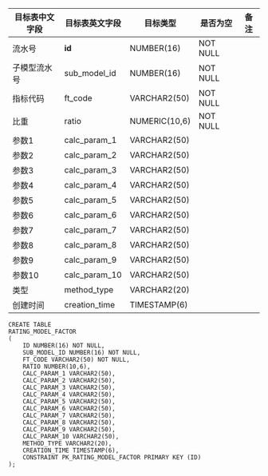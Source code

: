 <!--sec data-title="企业评级模型指标表" data-id="section0" data-show=true ces-->

| 目标表中文字段 | 目标表英文字段       | 目标类型          | 是否为空     | 备注   |
| ------- | ------------- | ------------- | -------- | ---- |
| 流水号     | **id**        | NUMBER(16)    | NOT NULL |      |
| 子模型流水号  | sub_model_id  | NUMBER(16)    | NOT NULL |      |
| 指标代码    | ft_code       | VARCHAR2(50)  | NOT NULL |      |
| 比重      | ratio         | NUMERIC(10,6) | NOT NULL |      |
| 参数1     | calc_param_1  | VARCHAR2(50)  |          |      |
| 参数2     | calc_param_2  | VARCHAR2(50)  |          |      |
| 参数3     | calc_param_3  | VARCHAR2(50)  |          |      |
| 参数4     | calc_param_4  | VARCHAR2(50)  |          |      |
| 参数5     | calc_param_5  | VARCHAR2(50)  |          |      |
| 参数6     | calc_param_6  | VARCHAR2(50)  |          |      |
| 参数7     | calc_param_7  | VARCHAR2(50)  |          |      |
| 参数8     | calc_param_8  | VARCHAR2(50)  |          |      |
| 参数9     | calc_param_9  | VARCHAR2(50)  |          |      |
| 参数10    | calc_param_10 | VARCHAR2(50)  |          |      |
| 类型      | method_type   | VARCHAR2(20)  |          |      |
| 创建时间    | creation_time | TIMESTAMP(6)  |          |      |

<!--endsec-->

<!--sec data-title="DDL" data-id="section1" data-show=true ces-->

    CREATE TABLE
    RATING_MODEL_FACTOR
    (
        ID NUMBER(16) NOT NULL,
        SUB_MODEL_ID NUMBER(16) NOT NULL,
        FT_CODE VARCHAR2(50) NOT NULL,
        RATIO NUMBER(10,6),
        CALC_PARAM_1 VARCHAR2(50),
        CALC_PARAM_2 VARCHAR2(50),
        CALC_PARAM_3 VARCHAR2(50),
        CALC_PARAM_4 VARCHAR2(50),
        CALC_PARAM_5 VARCHAR2(50),
        CALC_PARAM_6 VARCHAR2(50),
        CALC_PARAM_7 VARCHAR2(50),
        CALC_PARAM_8 VARCHAR2(50),
        CALC_PARAM_9 VARCHAR2(50),
        CALC_PARAM_10 VARCHAR2(50),
        METHOD_TYPE VARCHAR2(20),
        CREATION_TIME TIMESTAMP(6),
        CONSTRAINT PK_RATING_MODEL_FACTOR PRIMARY KEY (ID)
    );

<!--endsec-->
